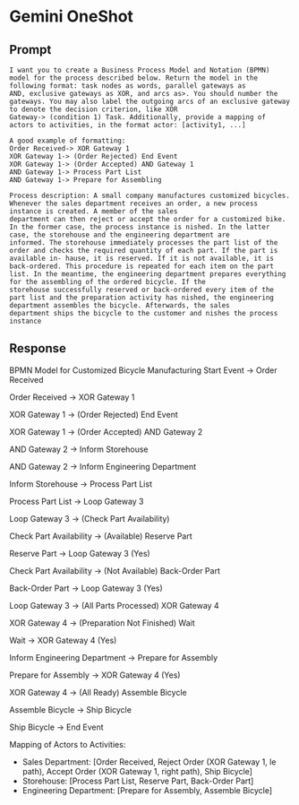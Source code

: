 # Gemini OneShot

## Prompt 

    I want you to create a Business Process Model and Notation (BPMN) model for the process described below. Return the model in the following format: task nodes as words, parallel gateways as 
    AND, exclusive gateways as XOR, and arcs as>. You should number the gateways. You may also label the outgoing arcs of an exclusive gateway to denote the decision criterion, like XOR 
    Gateway-> (condition 1) Task. Additionally, provide a mapping of actors to activities, in the format actor: [activity1, ...]

    A good example of formatting:
    Order Received-> XOR Gateway 1
    XOR Gateway 1-> (Order Rejected) End Event
    XOR Gateway 1-> (Order Accepted) AND Gateway 1
    AND Gateway 1-> Process Part List
    AND Gateway 1-> Prepare for Assembling

    Process description: A small company manufactures customized bicycles. Whenever the sales department receives an order, a new process instance is created. A member of the sales 
    department can then reject or accept the order for a customized bike. In the former case, the process instance is nished. In the latter case, the storehouse and the engineering department are 
    informed. The storehouse immediately processes the part list of the order and checks the required quantity of each part. If the part is available in- hause, it is reserved. If it is not available, it is 
    back-ordered. This procedure is repeated for each item on the part list. In the meantime, the engineering department prepares everything for the assembling of the ordered bicycle. If the 
    storehouse successfully reserved or back-ordered every item of the part list and the preparation activity has nished, the engineering department assembles the bicycle. Afterwards, the sales 
    department ships the bicycle to the customer and nishes the process instance

## Response
BPMN Model for Customized Bicycle Manufacturing
Start Event -> Order Received

Order Received -> XOR Gateway 1

XOR Gateway 1 -> (Order Rejected) End Event

XOR Gateway 1 -> (Order Accepted) AND Gateway 2

AND Gateway 2 -> Inform Storehouse

AND Gateway 2 -> Inform Engineering Department

Inform Storehouse -> Process Part List

Process Part List -> Loop Gateway 3

Loop Gateway 3 -> (Check Part Availability)

Check Part Availability -> (Available) Reserve Part

Reserve Part -> Loop Gateway 3 (Yes)

Check Part Availability -> (Not Available) Back-Order Part

Back-Order Part -> Loop Gateway 3 (Yes)

Loop Gateway 3 -> (All Parts Processed) XOR Gateway 4

XOR Gateway 4 -> (Preparation Not Finished) Wait

Wait -> XOR Gateway 4 (Yes)

Inform Engineering Department -> Prepare for Assembly

Prepare for Assembly -> XOR Gateway 4 (Yes)

XOR Gateway 4 -> (All Ready) Assemble Bicycle

Assemble Bicycle -> Ship Bicycle

Ship Bicycle -> End Event

Mapping of Actors to Activities:

- Sales Department: [Order Received, Reject Order (XOR Gateway 1, le path), Accept
Order (XOR Gateway 1, right path), Ship Bicycle]
- Storehouse: [Process Part List, Reserve Part, Back-Order Part]
- Engineering Department: [Prepare for Assembly, Assemble Bicycle]